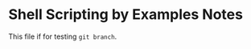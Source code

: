 Shell Scripting by Examples Notes
=================================

This file if for testing `git branch`.
